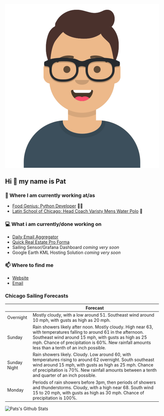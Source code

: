 [![Social banner for p-j-falconer](https://raw.githubusercontent.com/P-J-FALCONER/P-J-FALCONER/master/assets/avataaars.svg)](https://patfalconer.com/)
## Hi :wave: my name is Pat

### 💼 Where I am currently working at/as
- [Food Genius: Python Developer](https://getfoodgenius.com/) 🍔🐍
- [Latin School of Chicago: Head Coach Varisty Mens Water Polo](https://www.latinschool.org/) 🤽


### 💻 What i am currently/done working on
 - [Daily Email Aggregator](https://github.com/P-J-FALCONER/dott_daily_mail)
 - [Quick Real Estate Pro Forma](https://github.com/P-J-FALCONER/henry)
 - Sailing Sensor/Grafana Dashboard *coming very soon*
 - Google Earth KML Hosting Solution *coming very soon*

### 📫 Where to find me
 - [Website](https://patfalconer.com/)
 - [Email](mailto:patrick.j.falconer@gmail.com)


### Chicago Sailing Forecasts
|   | Forecast  |
|---|---|
| Overnight | Mostly cloudy, with a low around 51. Southeast wind around 10 mph, with gusts as high as 20 mph. |
| Sunday | Rain showers likely after noon. Mostly cloudy. High near 63, with temperatures falling to around 61 in the afternoon. Southeast wind around 15 mph, with gusts as high as 25 mph. Chance of precipitation is 60%. New rainfall amounts less than a tenth of an inch possible. |
| Sunday Night | Rain showers likely. Cloudy. Low around 60, with temperatures rising to around 62 overnight. South southeast wind around 15 mph, with gusts as high as 25 mph. Chance of precipitation is 70%. New rainfall amounts between a tenth and quarter of an inch possible. |
| Monday | Periods of rain showers before 3pm, then periods of showers and thunderstorms. Cloudy, with a high near 68. South wind 15 to 20 mph, with gusts as high as 30 mph. Chance of precipitation is 100%. |

![Pats's Github Stats](https://github-readme-stats.vercel.app/api?username=p-j-falconer&show_icons=true&theme=radical)
